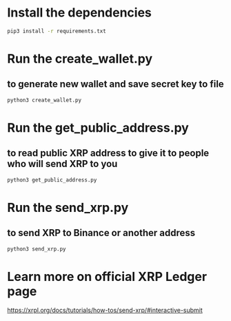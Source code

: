 # Install the dependencies
```bash
pip3 install -r requirements.txt
```

# Run the create_wallet.py 
## to generate new wallet and save secret key to file
```bash
python3 create_wallet.py
```

# Run the get_public_address.py 
## to read public XRP address to give it to people who will send XRP to you
```bash
python3 get_public_address.py
```

# Run the send_xrp.py 
## to send XRP to Binance or another address
```bash
python3 send_xrp.py
```

# Learn more on official XRP Ledger page
https://xrpl.org/docs/tutorials/how-tos/send-xrp/#interactive-submit